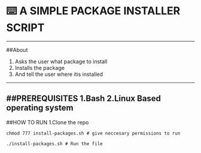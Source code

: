 # ⌨️ A SIMPLE PACKAGE INSTALLER SCRIPT
---
##About
1. Asks the user what package to install
2. Installs the package
3. And tell the user where itis installed
---
##PREREQUISITES
1.Bash
2.Linux Based operating system
---
##HOW TO RUN
1.Clone the repo 
```
chmod 777 install-packages.sh # give neccesary permissions to run
```
```
./install-packages.sh # Run the file
```

